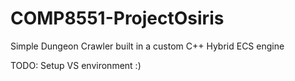 # COMP8551-ProjectOsiris
Simple Dungeon Crawler built in a custom C++ Hybrid ECS engine

TODO: Setup VS environment :)

